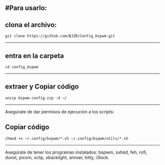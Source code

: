 #Para usarlo:
---
## clona el archivo:

```git clone https://github.com/BJZR/Config_bspwm.git```

---
## entra en la carpeta 
```cd config_bspwm```

---
## extraer y Copiar código
```unzip bspwm-config.zip -d ~/```

---
Asegúrate de dar permisos de ejecución a los scripts:

## Copiar código
```chmod +x ~/.config/bspwm/*.sh ~/.config/bspwm/utils/*.sh```

---
Asegúrate de tener los programas instalados: bspwm, sxhkd, feh, rofi, dunst, picom, xclip, xbacklight, amixer, kitty, i3lock.
